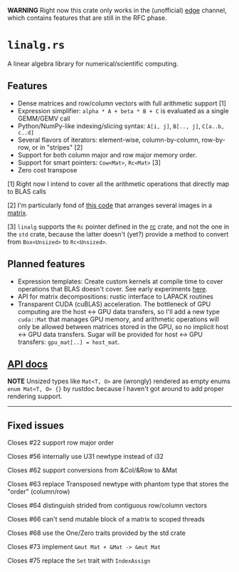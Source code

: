 **WARNING** Right now this crate only works in the (unofficial) [edge] channel, which contains
features that are still in the RFC phase.

[edge]: https://github.com/japaric/rusty-edge

# `linalg.rs`

A linear algebra library for numerical/scientific computing.

## Features

- Dense matrices and row/column vectors with full arithmetic support [1]
- Expression simplifier: `alpha * A + beta * B + C` is evaluated as a single GEMM/GEMV call
- Python/NumPy-like indexing/slicing syntax: `A[i, j]`, `B[.., j]`, `C[a..b, c..d]`
- Several flavors of iterators: element-wise, column-by-column, row-by-row, or in "stripes" [2]
- Support for both column major and row major memory order.
- Support for smart pointers: `Cow<Mat>`, `Rc<Mat>` [3]
- Zero cost transpose

[1] Right now I intend to cover all the arithmetic operations that directly map to BLAS calls

[2] I'm particularly fond of [this code] that arranges several images in a [matrix].

[3] `linalg` supports the `Rc` pointer defined in the [rc] crate, and not the one in the `std`
crate, because the latter doesn't (yet?) provide a method to convert from `Box<Unsized>` to
`Rc<Unsized>`.

[this code]: https://github.com/japaric/linalg.rs/blob/ng/src/nn/images.rs#L128-134
[matrix]: https://github.com/japaric/linalg.rs/blob/ng/src/nn/training_set.png
[rc]: https://github.com/japaric/rc.rs

## Planned features

- Expression templates: Create custom kernels at compile time to cover operations that BLAS doesn't
  cover. See early experiments [here].
- API for matrix decompositions: rustic interface to LAPACK routines
- Transparent CUDA (cuBLAS) acceleration. The bottleneck of GPU computing are the host <-> GPU
  data transfers, so I'll add a new type `cuda::Mat` that manages GPU memory, and arithmetic
  operations will only be allowed between matrices stored in the GPU, so no implicit host <-> GPU
  data transfers. Sugar will be provided for host <-> GPU transfers: `gpu_mat[..] = host_mat`.

[here]: https://github.com/japaric/et.rs

## [API docs]

[API docs]: http://japaric.github.io/linalg.rs/linalg/

**NOTE** Unsized types like `Mat<T, O>` are (wrongly) rendered as empty enums `enum Mat<T, O> {}` by
rustdoc because I haven't got around to add proper rendering support.

---

## Fixed issues

Closes #22 support row major order

Closes #56 internally use U31 newtype instead of i32

Closes #62 support conversions from &Col/&Row to &Mat

Closes #63 replace Transposed newtype with phantom type that stores the "order" (column/row)

Closes #64 distinguish strided from contiguous row/column vectors

Closes #66 can't send mutable block of a matrix to scoped threads

Closes #68 use the One/Zero traits provided by the std crate

Closes #73 implement `&mut Mat + &Mat -> &mut Mat`

Closes #75 replace the `Set` trait with `IndexAssign`
